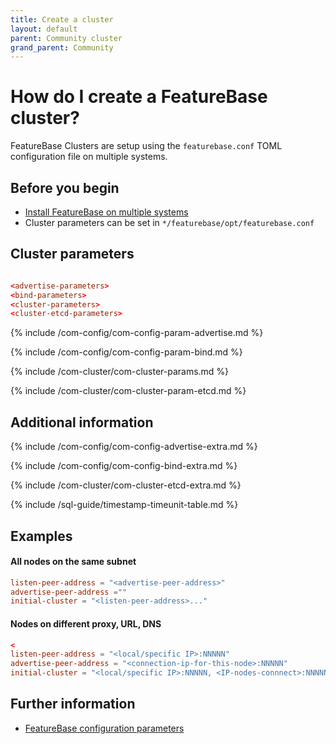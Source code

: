 ```yaml
---
title: Create a cluster
layout: default
parent: Community cluster
grand_parent: Community
---
```


# How do I create a FeatureBase cluster?

FeatureBase Clusters are setup using the `featurebase.conf` TOML configuration file on multiple systems.

## Before you begin

* [Install FeatureBase on multiple systems](/docs/community/com-home)
* Cluster parameters can be set in `*/featurebase/opt/featurebase.conf`

## Cluster parameters


```toml

<advertise-parameters>
<bind-parameters>
<cluster-parameters>
<cluster-etcd-parameters>
```

{% include /com-config/com-config-param-advertise.md %}

{% include /com-config/com-config-param-bind.md %}

{% include /com-cluster/com-cluster-params.md %}

{% include /com-cluster/com-cluster-param-etcd.md %}

## Additional information

{% include /com-config/com-config-advertise-extra.md %}

{% include /com-config/com-config-bind-extra.md %}

{% include /com-cluster/com-cluster-etcd-extra.md %}

{% include /sql-guide/timestamp-timeunit-table.md %}

## Examples

#### All nodes on the same subnet

```toml
listen-peer-address = "<advertise-peer-address>"
advertise-peer-address =""
initial-cluster = "<listen-peer-address>..."
```

#### Nodes on different proxy, URL, DNS

``` toml
<
listen-peer-address = "<local/specific IP>:NNNNN"
advertise-peer-address = "<connection-ip-for-this-node>:NNNNN"
initial-cluster = "<local/specific IP>:NNNNN, <IP-nodes-connnect>:NNNNN..."
```


## Further information

* [FeatureBase configuration parameters](/docs/community/com-config/com-config-flags.md)

